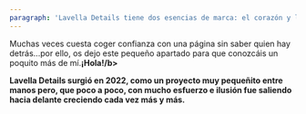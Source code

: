 ```yaml
---
paragraph: 'Lavella Details tiene dos esencias de marca: el corazón y la dedicación.'
---
```



<p>
    Muchas veces cuesta coger confianza con una página sin saber quien hay
    detrás...por ello, os dejo este pequeño apartado para que conozcáis un
    poquito más de mí.<b>¡Hola!/b>
</p>
<p>
    Lavella Details surgió en 2022, como un proyecto muy pequeñito entre
    manos pero, que poco a poco, con mucho esfuerzo e ilusión fue saliendo
    hacia delante creciendo cada vez más y más.
</p>